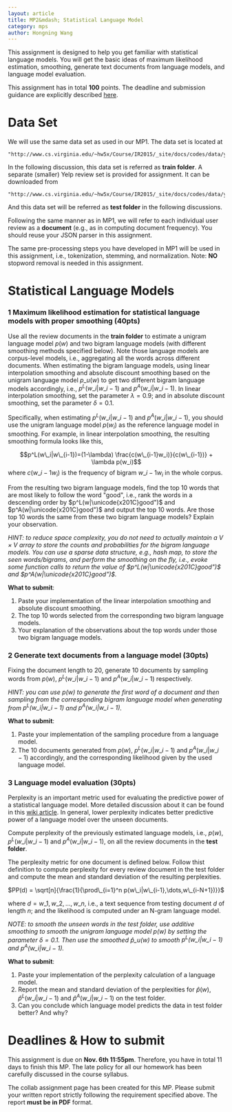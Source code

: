 ```yaml
---
layout: article     
title: MP2&mdash; Statistical Language Model                   
category: mps    
author: Hongning Wang 
---
```


This assignment is designed to help you get familiar with statistical language models. You will get the basic ideas of maximum likelihood estimation, smoothing, generate text documents from language models, and language model evaluation. 

This assignment has in total **100** points. The deadline and submission guidance are explicitly described [here](#time).

# Data Set

We will use the same data set as used in our MP1. The data set is located at 

	"http://www.cs.virginia.edu/~hw5x/Course/IR2015/_site/docs/codes/data/yelp.zip" 

In the following discussion, this data set is referred as **train folder**. A separate (smaller) Yelp review set is provided for assignment. It can be downloaded from 

	"http://www.cs.virginia.edu/~hw5x/Course/IR2015/_site/docs/codes/data/yelp_test.zip" 

And this data set will be referred as **test folder** in the following discussions.

Following the same manner as in MP1, we will refer to each individual user review as a **document** (e.g., as in computing document frequency). You should reuse your JSON parser in this assignment.

The same pre-processing steps you have developed in MP1 will be used in this assignment, i.e., tokenization, stemming, and normalization. Note: **NO** stopword removal is needed in this assignment. 

# Statistical Language Models

### 1 Maximum likelihood estimation for statistical language models with proper smoothing (40pts)

Use all the review documents in the **train folder** to estimate a unigram language model $p(w)$ and two bigram language models (with different smoothing methods specified below). Note those language models are corpus-level models, i.e., aggregating all the words across different documents. When estimating the bigram language models, using linear interpolation smoothing and absolute discount smoothing based on the unigram language model $p\_u(w)$ to get two different bigram language models accordingly, i.e., $p^L(w\_i|w\_{i-1})$ and $p^A(w\_i|w\_{i-1})$. In linear interpolation smoothing, set the parameter $\lambda=0.9$; and in absolute discount smoothing, set the parameter $\delta=0.1$.

Specifically, when estimating $p^L(w\_i|w\_{i-1})$ and $p^A(w\_i|w\_{i-1})$, you should use the unigram language model $p(w_i)$ as the reference language model in smoothing. For example, in linear interpolation smoothing, the resulting smoothing formula looks like this,

$$p^L(w\_i|w\_{i-1})=(1-\lambda) \frac{c(w\_{i-1}w_i)}{c(w\_{i-1})} + \lambda p(w_i)$$
where $c(w\_{i-1}w_i)$ is the frequency of bigram $w\_{i-1}w_i$ in the whole corpus.

From the resulting two bigram language models, find the top 10 words that are most likely to follow the word "good", i.e., rank the words in a descending order by $p^L(w|\unicode{x201C}good")$ and $p^A(w|\unicode{x201C}good")$ and output the top 10 words. Are those top 10 words the same from these two bigram language models? Explain your observation.

*HINT: to reduce space complexity, you do not need to actually maintain a $V\times V$ array to store the counts and probabilities for the bigram language models. You can use a sparse data structure, e.g., hash map, to store the seen words/bigrams, and perform the smoothing on the fly, i.e., evoke some function calls to return the value of $p^L(w|\unicode{x201C}good")$ and $p^A(w|\unicode{x201C}good")$.* 

**What to submit**:

1. Paste your implementation of the linear interpolation smoothing and absolute discount smoothing.
2. The top 10 words selected from the corresponding two bigram language models.
3. Your explanation of the observations about the top words under those two bigram language models.

### 2 Generate text documents from a language model (30pts)

Fixing the document length to 20, generate 10 documents by sampling words from $p(w)$, $p^L(w\_i|w\_{i-1})$ and $p^A(w\_i|w\_{i-1})$ respectively.

*HINT: you can use $p(w)$ to generate the first word of a document and then sampling from the corresponding bigram language model when generating from $p^L(w\_i|w\_{i-1})$ and $p^A(w\_i|w\_{i-1})$.* 

**What to submit**:

1. Paste your implementation of the sampling procedure from a language model.
2. The 10 documents generated from $p(w)$, $p^L(w\_i|w\_{i-1})$ and $p^A(w\_i|w\_{i-1})$ accordingly, and the corresponding likelihood given by the used language model.

### 3 Language model evaluation (30pts)

Perplexity is an important metric used for evaluating the predictive power of a statistical language model. More detailed discussion about it can be found in this [wiki article](https://en.wikipedia.org/wiki/Perplexity). In general, lower perplexity indicates better predictive power of a language model over the unseen documents. 

Compute perplexity of the previously estimated language models, i.e., $p(w)$, $p^L(w\_i|w\_{i-1})$ and $p^A(w\_i|w\_{i-1})$, on all the review documents in the **test folder**.

The perplexity metric for one document is defined below. Follow thist definition to compute perplexity for every review document in the test folder and compute the mean and standard deviation of the  resulting perplexities.

$PP(d) = \sqrt[n]{\frac{1}{\prod\_{i=1}^n p(w\_i|w\_{i-1},\dots,w\_{i-N+1})}}$

where $d=w\_1,w\_2,\dots,w\_n$, i.e., a text sequence from testing document $d$ of length $n$; and the likelihood is computed under an N-gram language model.

*NOTE: to smooth the unseen words in the test folder, use additive smoothing to smooth the unigram language model $p(w)$ by setting the parameter $\delta=0.1$. Then use the smoothed $\hat p\_u(w)$ to smooth $p^L(w\_i|w\_{i-1})$ and $p^A(w\_i|w\_{i-1})$.*

**What to submit**:

1. Paste your implementation of the perplexity calculation of a language model.
2. Report the mean and standard deviation of the perplexities for $\hat p(w)$, $\hat p^L(w\_i|w\_{i-1})$ and $\hat p^A(w\_i|w\_{i-1})$ on the test folder.     
3. Can you conclude which language model predicts the data in test folder better? And why?

# <a name="time"></a>Deadlines & How to submit

This assignment is due on **Nov. 6th 11:55pm**. Therefore, you have in total 11 days to finish this MP. The late policy for all our homework has been carefully discussed in the course syllabus.

The collab assignment page has been created for this MP. Please submit your written report strictly following the requirement specified above. The report **must be in PDF** format.  